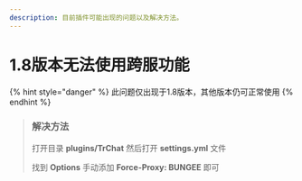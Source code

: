 ```yaml
---
description: 目前插件可能出现的问题以及解决方法。
---
```


# 1.8版本无法使用跨服功能

{% hint style="danger" %}
此问题仅出现于1.8版本，其他版本仍可正常使用
{% endhint %}

> ### 解决方法
>
> 打开目录 **plugins/TrChat** 然后打开 **settings.yml** 文件
>
> 找到 **Options** 手动添加 **Force-Proxy: BUNGEE** 即可